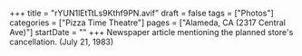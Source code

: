 +++
title = "rYUN1lEtTtLs9Kthf9PN.avif"
draft = false
tags = ["Photos"]
categories = ["Pizza Time Theatre"]
pages = ["Alameda, CA (2317 Central Ave)"]
startDate = ""
+++
Newspaper article mentioning the planned store's cancellation. (July 21, 1983)

